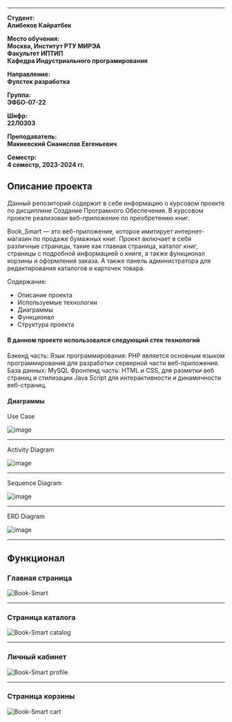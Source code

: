 ---

**Студент:**  
**Алибеков Кайратбек**  

**Место обучения:**  
**Москва, Институт РТУ МИРЭА**  
**Факультет ИПТИП**  
**Кафедра Индустриального програмирования**  

**Направление:**  
**Фулстек разработка**  

**Группа:**  
**ЭФБО-07-22**  

**Шифр:**  
**22Л0303**  

**Преподаватель:**  
**Макиевский Сианислав Евгеньевич**  

**Семестр:**  
**4 семестр, 2023-2024 гг.**

## Описание проекта
Данный репозиторий содержит в себе информацию о курсовом проекте по дисциплине Создание Програмного Обеспечения. В курсовом проекте реализован веб-приложение по преобретению книг.


Book_Smart — это веб-приложение, которое имитирует интернет-магазин по продаже бумажных книг. Проект включает в себя различные страницы, такие как главная страница, каталог книг, страницы с подробной информацией о книге, а также функционал корзины и оформления заказа. А  также панель администратора для редактирования каталогов и карточек товара.

Содержание:
- Описание проекта
- Используемые технологии
- Диаграммы
- Функционал
- Структура проекта

#### В данном проекте использовался следующий стек технологий 
Бэкенд часть: 
  Язык программирования: PHP является основным языком программирования для разработки серверной части веб-приложения. 
  База данных: MySQL 
Фронтенд часть: 
  HTML и CSS, для разметки веб страниц и стилизации 
  Java Script для интерактивности и динамичности веб-страниц.

#### Диаграммы 

Use Case 

![image](https://github.com/user-attachments/assets/522b2a6d-9785-438e-94c5-dfe6d098cc72)
________

Activity Diagram
 
![image](https://github.com/user-attachments/assets/ce1a908e-3da8-485d-ac78-ed2aed00883a)
_________

Sequence Diagram

![image](https://github.com/user-attachments/assets/d4ef7a3b-eafb-408d-8fa0-f3d59f2560ac)

_____________

ERD Diagram 

![image](https://github.com/user-attachments/assets/f365451d-cb61-4831-952b-3a2bc69e85ad)

_____________

## Функционал 

### Главная страница 


![Book-Smart](https://github.com/user-attachments/assets/7b05d496-3bd8-4136-8995-3a67b0f06ed9)
_______


### Страница каталога 
![Book-Smart catalog](https://github.com/user-attachments/assets/749fe918-c278-4739-a143-37279abd72a5)



_________

### Личный кабинет 

![Book-Smart profile](https://github.com/user-attachments/assets/5f165e9f-212b-4d8a-9e81-8fd13a9ff511)


______

### Страница корзины 

![Book-Smart cart](https://github.com/user-attachments/assets/0a5c8024-546b-4025-b793-5de36364006f)




